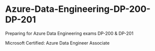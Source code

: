 # Azure-Data-Engineering-DP-200-DP-201
Preparing for Azure Data Engineering exams DP-200 &amp; DP-201 

Microsoft Certified: Azure Data Engineer Associate
